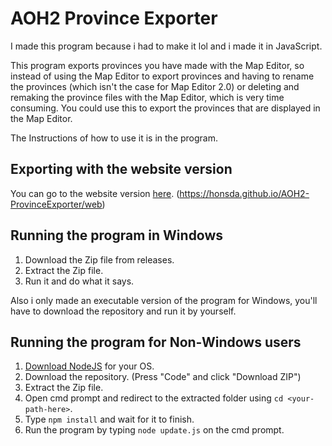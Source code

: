 # AOH2 Province Exporter

I made this program because i had to make it lol and i made it in JavaScript.

This program exports provinces you have made with the Map Editor, so instead of using the Map Editor to export provinces and having to rename the provinces (which isn't the case for Map Editor 2.0) or deleting and remaking the province files with the Map Editor, which is very time consuming. You could use this to export the provinces that are displayed in the Map Editor.

The Instructions of how to use it is in the program.

## Exporting with the website version
You can go to the website version [here](https://honsda.github.io/AOH2-ProvinceExporter/web). (https://honsda.github.io/AOH2-ProvinceExporter/web)


## Running the program in Windows
1. Download the Zip file from releases.
2. Extract the Zip file.
3. Run it and do what it says.

Also i only made an executable version of the program for Windows, you'll have to download the repository and run it by yourself.

## Running the program for Non-Windows users
1. [Download NodeJS](https://nodejs.org/en/download/) for your OS.
2. Download the repository. (Press "Code" and click "Download ZIP")
3. Extract the Zip file.
4. Open cmd prompt and redirect to the extracted folder using `cd <your-path-here>`.
5. Type `npm install` and wait for it to finish.
6. Run the program by typing `node update.js` on the cmd prompt.
